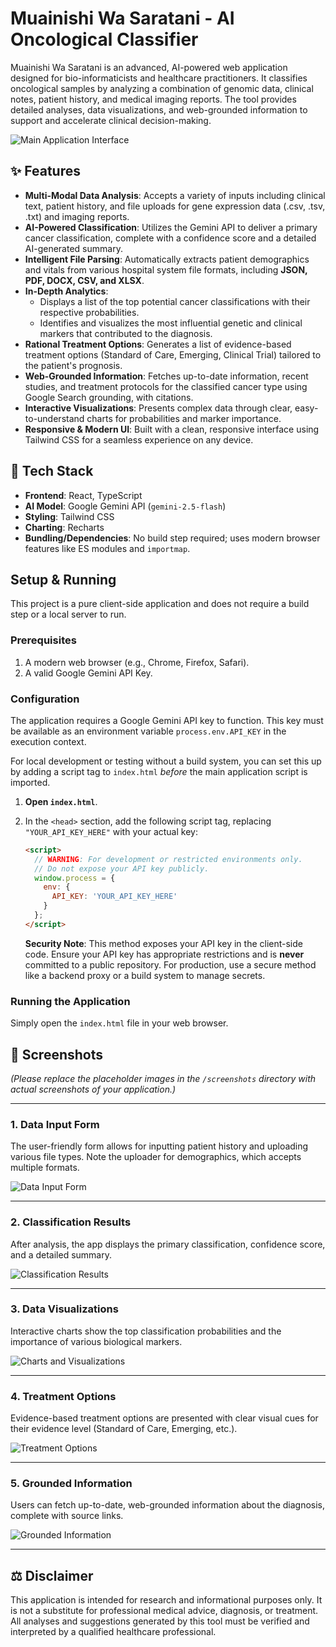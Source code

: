 # Muainishi Wa Saratani - AI Oncological Classifier

Muainishi Wa Saratani is an advanced, AI-powered web application designed for bio-informaticists and healthcare practitioners. It classifies oncological samples by analyzing a combination of genomic data, clinical notes, patient history, and medical imaging reports. The tool provides detailed analyses, data visualizations, and web-grounded information to support and accelerate clinical decision-making.

![Main Application Interface](screenshots/app_interface.png)

## ✨ Features

-   **Multi-Modal Data Analysis**: Accepts a variety of inputs including clinical text, patient history, and file uploads for gene expression data (.csv, .tsv, .txt) and imaging reports.
-   **AI-Powered Classification**: Utilizes the Gemini API to deliver a primary cancer classification, complete with a confidence score and a detailed AI-generated summary.
-   **Intelligent File Parsing**: Automatically extracts patient demographics and vitals from various hospital system file formats, including **JSON, PDF, DOCX, CSV, and XLSX**.
-   **In-Depth Analytics**:
    -   Displays a list of the top potential cancer classifications with their respective probabilities.
    -   Identifies and visualizes the most influential genetic and clinical markers that contributed to the diagnosis.
-   **Rational Treatment Options**: Generates a list of evidence-based treatment options (Standard of Care, Emerging, Clinical Trial) tailored to the patient's prognosis.
-   **Web-Grounded Information**: Fetches up-to-date information, recent studies, and treatment protocols for the classified cancer type using Google Search grounding, with citations.
-   **Interactive Visualizations**: Presents complex data through clear, easy-to-understand charts for probabilities and marker importance.
-   **Responsive & Modern UI**: Built with a clean, responsive interface using Tailwind CSS for a seamless experience on any device.

## 🚀 Tech Stack

-   **Frontend**: React, TypeScript
-   **AI Model**: Google Gemini API (`gemini-2.5-flash`)
-   **Styling**: Tailwind CSS
-   **Charting**: Recharts
-   **Bundling/Dependencies**: No build step required; uses modern browser features like ES modules and `importmap`.

## Setup & Running

This project is a pure client-side application and does not require a build step or a local server to run.

### Prerequisites

1.  A modern web browser (e.g., Chrome, Firefox, Safari).
2.  A valid Google Gemini API Key.

### Configuration

The application requires a Google Gemini API key to function. This key must be available as an environment variable `process.env.API_KEY` in the execution context.

For local development or testing without a build system, you can set this up by adding a script tag to `index.html` *before* the main application script is imported.

1.  **Open `index.html`**.
2.  In the `<head>` section, add the following script tag, replacing `"YOUR_API_KEY_HERE"` with your actual key:

    ```html
    <script>
      // WARNING: For development or restricted environments only.
      // Do not expose your API key publicly.
      window.process = {
        env: {
          API_KEY: 'YOUR_API_KEY_HERE'
        }
      };
    </script>
    ```

    **Security Note**: This method exposes your API key in the client-side code. Ensure your API key has appropriate restrictions and is **never** committed to a public repository. For production, use a secure method like a backend proxy or a build system to manage secrets.

### Running the Application

Simply open the `index.html` file in your web browser.

## 📸 Screenshots

*(Please replace the placeholder images in the `/screenshots` directory with actual screenshots of your application.)*

---

### 1. Data Input Form

The user-friendly form allows for inputting patient history and uploading various file types. Note the uploader for demographics, which accepts multiple formats.

![Data Input Form](screenshots/input_form.png)

---

### 2. Classification Results

After analysis, the app displays the primary classification, confidence score, and a detailed summary.

![Classification Results](screenshots/results_summary.png)

---

### 3. Data Visualizations

Interactive charts show the top classification probabilities and the importance of various biological markers.

![Charts and Visualizations](screenshots/charts.png)

---

### 4. Treatment Options

Evidence-based treatment options are presented with clear visual cues for their evidence level (Standard of Care, Emerging, etc.).

![Treatment Options](screenshots/treatment_options.png)

---

### 5. Grounded Information

Users can fetch up-to-date, web-grounded information about the diagnosis, complete with source links.

![Grounded Information](screenshots/grounded_info.png)

---

## ⚖️ Disclaimer

This application is intended for research and informational purposes only. It is not a substitute for professional medical advice, diagnosis, or treatment. All analyses and suggestions generated by this tool must be verified and interpreted by a qualified healthcare professional.
